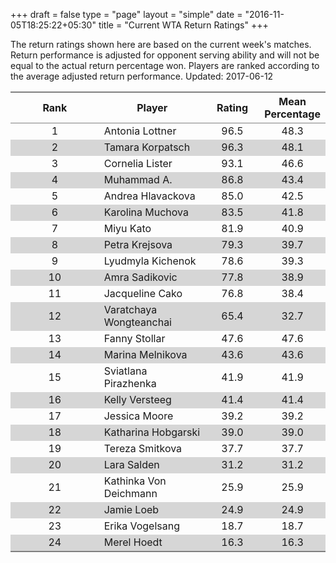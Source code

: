 +++
draft = false
type = "page" 
layout = "simple"
date = "2016-11-05T18:25:22+05:30"
title = "Current WTA Return Ratings"
+++

The return ratings shown here are based on the current week's matches. Return performance is adjusted for opponent serving ability and will not be equal to the actual return percentage won. Players are ranked according to the average adjusted return performance. Updated: 2017-06-12

<table class='gmisc_table' style='border-collapse: collapse; margin-top: 1em; margin-bottom: 1em;' >
<thead>
<tr>
<th style='border-bottom: 1px solid grey; border-top: 2px solid grey; text-align: center;'>Rank</th>
<th style='border-bottom: 1px solid grey; border-top: 2px solid grey; text-align: center;'>Player</th>
<th style='border-bottom: 1px solid grey; border-top: 2px solid grey; text-align: center;'>Rating</th>
<th style='border-bottom: 1px solid grey; border-top: 2px solid grey; text-align: center;'>Mean Percentage</th>
</tr>
</thead>
<tbody>
<tr>
<td style='width:40%; text-align: center;'>1</td>
<td style='width:40%; text-align: left;'>Antonia Lottner</td>
<td style='width:40%; text-align: center;'>96.5</td>
<td style='width:40%; text-align: center;'>48.3</td>
</tr>
<tr style='background-color: #d6d6d6;'>
<td style='width:40%; background-color: #d6d6d6; text-align: center;'>2</td>
<td style='width:40%; background-color: #d6d6d6; text-align: left;'>Tamara Korpatsch</td>
<td style='width:40%; background-color: #d6d6d6; text-align: center;'>96.3</td>
<td style='width:40%; background-color: #d6d6d6; text-align: center;'>48.1</td>
</tr>
<tr>
<td style='width:40%; text-align: center;'>3</td>
<td style='width:40%; text-align: left;'>Cornelia Lister</td>
<td style='width:40%; text-align: center;'>93.1</td>
<td style='width:40%; text-align: center;'>46.6</td>
</tr>
<tr style='background-color: #d6d6d6;'>
<td style='width:40%; background-color: #d6d6d6; text-align: center;'>4</td>
<td style='width:40%; background-color: #d6d6d6; text-align: left;'>Muhammad A.</td>
<td style='width:40%; background-color: #d6d6d6; text-align: center;'>86.8</td>
<td style='width:40%; background-color: #d6d6d6; text-align: center;'>43.4</td>
</tr>
<tr>
<td style='width:40%; text-align: center;'>5</td>
<td style='width:40%; text-align: left;'>Andrea Hlavackova</td>
<td style='width:40%; text-align: center;'>85.0</td>
<td style='width:40%; text-align: center;'>42.5</td>
</tr>
<tr style='background-color: #d6d6d6;'>
<td style='width:40%; background-color: #d6d6d6; text-align: center;'>6</td>
<td style='width:40%; background-color: #d6d6d6; text-align: left;'>Karolina Muchova</td>
<td style='width:40%; background-color: #d6d6d6; text-align: center;'>83.5</td>
<td style='width:40%; background-color: #d6d6d6; text-align: center;'>41.8</td>
</tr>
<tr>
<td style='width:40%; text-align: center;'>7</td>
<td style='width:40%; text-align: left;'>Miyu Kato</td>
<td style='width:40%; text-align: center;'>81.9</td>
<td style='width:40%; text-align: center;'>40.9</td>
</tr>
<tr style='background-color: #d6d6d6;'>
<td style='width:40%; background-color: #d6d6d6; text-align: center;'>8</td>
<td style='width:40%; background-color: #d6d6d6; text-align: left;'>Petra Krejsova</td>
<td style='width:40%; background-color: #d6d6d6; text-align: center;'>79.3</td>
<td style='width:40%; background-color: #d6d6d6; text-align: center;'>39.7</td>
</tr>
<tr>
<td style='width:40%; text-align: center;'>9</td>
<td style='width:40%; text-align: left;'>Lyudmyla Kichenok</td>
<td style='width:40%; text-align: center;'>78.6</td>
<td style='width:40%; text-align: center;'>39.3</td>
</tr>
<tr style='background-color: #d6d6d6;'>
<td style='width:40%; background-color: #d6d6d6; text-align: center;'>10</td>
<td style='width:40%; background-color: #d6d6d6; text-align: left;'>Amra Sadikovic</td>
<td style='width:40%; background-color: #d6d6d6; text-align: center;'>77.8</td>
<td style='width:40%; background-color: #d6d6d6; text-align: center;'>38.9</td>
</tr>
<tr>
<td style='width:40%; text-align: center;'>11</td>
<td style='width:40%; text-align: left;'>Jacqueline Cako</td>
<td style='width:40%; text-align: center;'>76.8</td>
<td style='width:40%; text-align: center;'>38.4</td>
</tr>
<tr style='background-color: #d6d6d6;'>
<td style='width:40%; background-color: #d6d6d6; text-align: center;'>12</td>
<td style='width:40%; background-color: #d6d6d6; text-align: left;'>Varatchaya Wongteanchai</td>
<td style='width:40%; background-color: #d6d6d6; text-align: center;'>65.4</td>
<td style='width:40%; background-color: #d6d6d6; text-align: center;'>32.7</td>
</tr>
<tr>
<td style='width:40%; text-align: center;'>13</td>
<td style='width:40%; text-align: left;'>Fanny Stollar</td>
<td style='width:40%; text-align: center;'>47.6</td>
<td style='width:40%; text-align: center;'>47.6</td>
</tr>
<tr style='background-color: #d6d6d6;'>
<td style='width:40%; background-color: #d6d6d6; text-align: center;'>14</td>
<td style='width:40%; background-color: #d6d6d6; text-align: left;'>Marina Melnikova</td>
<td style='width:40%; background-color: #d6d6d6; text-align: center;'>43.6</td>
<td style='width:40%; background-color: #d6d6d6; text-align: center;'>43.6</td>
</tr>
<tr>
<td style='width:40%; text-align: center;'>15</td>
<td style='width:40%; text-align: left;'>Sviatlana Pirazhenka</td>
<td style='width:40%; text-align: center;'>41.9</td>
<td style='width:40%; text-align: center;'>41.9</td>
</tr>
<tr style='background-color: #d6d6d6;'>
<td style='width:40%; background-color: #d6d6d6; text-align: center;'>16</td>
<td style='width:40%; background-color: #d6d6d6; text-align: left;'>Kelly Versteeg</td>
<td style='width:40%; background-color: #d6d6d6; text-align: center;'>41.4</td>
<td style='width:40%; background-color: #d6d6d6; text-align: center;'>41.4</td>
</tr>
<tr>
<td style='width:40%; text-align: center;'>17</td>
<td style='width:40%; text-align: left;'>Jessica Moore</td>
<td style='width:40%; text-align: center;'>39.2</td>
<td style='width:40%; text-align: center;'>39.2</td>
</tr>
<tr style='background-color: #d6d6d6;'>
<td style='width:40%; background-color: #d6d6d6; text-align: center;'>18</td>
<td style='width:40%; background-color: #d6d6d6; text-align: left;'>Katharina Hobgarski</td>
<td style='width:40%; background-color: #d6d6d6; text-align: center;'>39.0</td>
<td style='width:40%; background-color: #d6d6d6; text-align: center;'>39.0</td>
</tr>
<tr>
<td style='width:40%; text-align: center;'>19</td>
<td style='width:40%; text-align: left;'>Tereza Smitkova</td>
<td style='width:40%; text-align: center;'>37.7</td>
<td style='width:40%; text-align: center;'>37.7</td>
</tr>
<tr style='background-color: #d6d6d6;'>
<td style='width:40%; background-color: #d6d6d6; text-align: center;'>20</td>
<td style='width:40%; background-color: #d6d6d6; text-align: left;'>Lara Salden</td>
<td style='width:40%; background-color: #d6d6d6; text-align: center;'>31.2</td>
<td style='width:40%; background-color: #d6d6d6; text-align: center;'>31.2</td>
</tr>
<tr>
<td style='width:40%; text-align: center;'>21</td>
<td style='width:40%; text-align: left;'>Kathinka Von Deichmann</td>
<td style='width:40%; text-align: center;'>25.9</td>
<td style='width:40%; text-align: center;'>25.9</td>
</tr>
<tr style='background-color: #d6d6d6;'>
<td style='width:40%; background-color: #d6d6d6; text-align: center;'>22</td>
<td style='width:40%; background-color: #d6d6d6; text-align: left;'>Jamie Loeb</td>
<td style='width:40%; background-color: #d6d6d6; text-align: center;'>24.9</td>
<td style='width:40%; background-color: #d6d6d6; text-align: center;'>24.9</td>
</tr>
<tr>
<td style='width:40%; text-align: center;'>23</td>
<td style='width:40%; text-align: left;'>Erika Vogelsang</td>
<td style='width:40%; text-align: center;'>18.7</td>
<td style='width:40%; text-align: center;'>18.7</td>
</tr>
<tr style='background-color: #d6d6d6;'>
<td style='width:40%; background-color: #d6d6d6; border-bottom: 2px solid grey; text-align: center;'>24</td>
<td style='width:40%; background-color: #d6d6d6; border-bottom: 2px solid grey; text-align: left;'>Merel Hoedt</td>
<td style='width:40%; background-color: #d6d6d6; border-bottom: 2px solid grey; text-align: center;'>16.3</td>
<td style='width:40%; background-color: #d6d6d6; border-bottom: 2px solid grey; text-align: center;'>16.3</td>
</tr>
</tbody>
</table>
